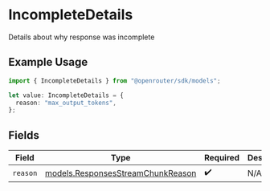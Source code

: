 # IncompleteDetails

Details about why response was incomplete

## Example Usage

```typescript
import { IncompleteDetails } from "@openrouter/sdk/models";

let value: IncompleteDetails = {
  reason: "max_output_tokens",
};
```

## Fields

| Field                                                                        | Type                                                                         | Required                                                                     | Description                                                                  |
| ---------------------------------------------------------------------------- | ---------------------------------------------------------------------------- | ---------------------------------------------------------------------------- | ---------------------------------------------------------------------------- |
| `reason`                                                                     | [models.ResponsesStreamChunkReason](../models/responsesstreamchunkreason.md) | :heavy_check_mark:                                                           | N/A                                                                          |